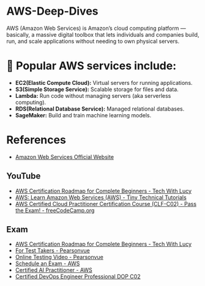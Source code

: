 # AWS-Deep-Dives
AWS (Amazon Web Services) is Amazon’s cloud computing platform — basically, a massive digital toolbox that lets individuals and companies build, run, and scale applications without needing to own physical servers.

# 🧰 Popular AWS services include:

* **EC2(Elastic Compute Cloud):** Virtual servers for running applications.
* **S3(Simple Storage Service):** Scalable storage for files and data.
* **Lambda:** Run code without managing servers (aka serverless computing).
* **RDS(Relational Database Service):** Managed relational databases.
* **SageMaker:** Build and train machine learning models.

# References
* [Amazon Web Services Official Website](https://www.youtube.com/@amazonwebservices)
  
## YouTube
* [AWS Certification Roadmap for Complete Beginners - Tech With Lucy](https://www.youtube.com/watch?v=fgbdtNNXR0U)
* [AWS: Learn Amazon Web Services (AWS) -  Tiny Technical Tutorials ](https://www.youtube.com/playlist?list=PLwyXYwu8kL0wg9R_VMeXy0JiK5_c70IrV)
* [AWS Certified Cloud Practitioner Certification Course (CLF-C02) - Pass the Exam! - freeCodeCamp.org](https://www.youtube.com/watch?v=NhDYbskXRgc)     

## Exam 
* [AWS Certification Roadmap for Complete Beginners - Tech With Lucy](https://www.youtube.com/watch?v=fgbdtNNXR0U)
* [For Test Takers - Pearsonvue](https://www.pearsonvue.com/us/en/test-takers/onvue-online-proctoring.html)
* [Online Testing Video - Pearsonvue](https://www.pearsonvue.com/us/en/onvue/online-testing-video.html)
* [Schedule an Exam - AWS](https://aws.amazon.com/certification/certification-prep/testing/)
* [Certified AI Practitioner - AWS](https://www.pass4sure.org/Amazon/AWS-Certified-AI-Practitioner.html)
* [Certified DevOps Engineer Professional DOP C02](https://www.pass4sure.org/Amazon/AWS-Certified-DevOps-Engineer-Professional-DOP-C02.html)
